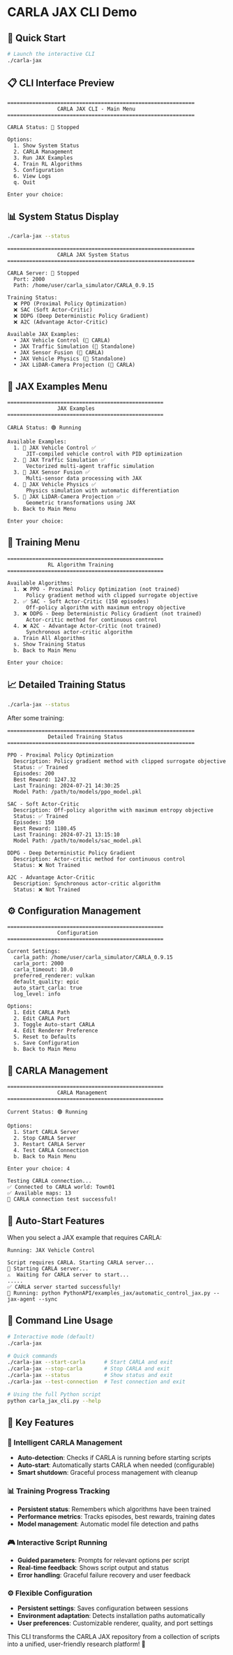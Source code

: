 # CARLA JAX CLI Demo

## 🚀 Quick Start

```bash
# Launch the interactive CLI
./carla-jax
```

## 📋 CLI Interface Preview

```
============================================================
                CARLA JAX CLI - Main Menu
============================================================

CARLA Status: 🔴 Stopped

Options:
  1. Show System Status
  2. CARLA Management
  3. Run JAX Examples
  4. Train RL Algorithms
  5. Configuration
  6. View Logs
  q. Quit

Enter your choice: 
```

## 📊 System Status Display

```bash
./carla-jax --status
```

```
============================================================
                CARLA JAX System Status
============================================================

CARLA Server: 🔴 Stopped
  Port: 2000
  Path: /home/user/carla_simulator/CARLA_0.9.15

Training Status:
  ❌ PPO (Proximal Policy Optimization)
  ❌ SAC (Soft Actor-Critic)
  ❌ DDPG (Deep Deterministic Policy Gradient)
  ❌ A2C (Advantage Actor-Critic)

Available JAX Examples:
  • JAX Vehicle Control (🔗 CARLA)
  • JAX Traffic Simulation (🚀 Standalone)
  • JAX Sensor Fusion (🔗 CARLA)
  • JAX Vehicle Physics (🚀 Standalone)
  • JAX LiDAR-Camera Projection (🔗 CARLA)
```

## 🎯 JAX Examples Menu

```
==================================================
                JAX Examples
==================================================

CARLA Status: 🟢 Running

Available Examples:
  1. 🚀 JAX Vehicle Control ✅
      JIT-compiled vehicle control with PID optimization
  2. 🚀 JAX Traffic Simulation ✅
      Vectorized multi-agent traffic simulation
  3. 🔗 JAX Sensor Fusion ✅
      Multi-sensor data processing with JAX
  4. 🚀 JAX Vehicle Physics ✅
      Physics simulation with automatic differentiation
  5. 🔗 JAX LiDAR-Camera Projection ✅
      Geometric transformations using JAX
  b. Back to Main Menu

Enter your choice: 
```

## 🧠 Training Menu

```
==================================================
             RL Algorithm Training
==================================================

Available Algorithms:
  1. ❌ PPO - Proximal Policy Optimization (not trained)
      Policy gradient method with clipped surrogate objective
  2. ✅ SAC - Soft Actor-Critic (150 episodes)
      Off-policy algorithm with maximum entropy objective
  3. ❌ DDPG - Deep Deterministic Policy Gradient (not trained)
      Actor-critic method for continuous control
  4. ❌ A2C - Advantage Actor-Critic (not trained)
      Synchronous actor-critic algorithm
  a. Train All Algorithms
  s. Show Training Status
  b. Back to Main Menu

Enter your choice: 
```

## 📈 Detailed Training Status

```bash
./carla-jax --status
```

After some training:

```
============================================================
             Detailed Training Status
============================================================

PPO - Proximal Policy Optimization
  Description: Policy gradient method with clipped surrogate objective
  Status: ✅ Trained
  Episodes: 200
  Best Reward: 1247.32
  Last Training: 2024-07-21 14:30:25
  Model Path: /path/to/models/ppo_model.pkl

SAC - Soft Actor-Critic
  Description: Off-policy algorithm with maximum entropy objective
  Status: ✅ Trained
  Episodes: 150
  Best Reward: 1180.45
  Last Training: 2024-07-21 13:15:10
  Model Path: /path/to/models/sac_model.pkl

DDPG - Deep Deterministic Policy Gradient
  Description: Actor-critic method for continuous control
  Status: ❌ Not Trained

A2C - Advantage Actor-Critic
  Description: Synchronous actor-critic algorithm
  Status: ❌ Not Trained
```

## ⚙️ Configuration Management

```
==================================================
                Configuration
==================================================

Current Settings:
  carla_path: /home/user/carla_simulator/CARLA_0.9.15
  carla_port: 2000
  carla_timeout: 10.0
  preferred_renderer: vulkan
  default_quality: epic
  auto_start_carla: true
  log_level: info

Options:
  1. Edit CARLA Path
  2. Edit CARLA Port
  3. Toggle Auto-start CARLA
  4. Edit Renderer Preference
  5. Reset to Defaults
  s. Save Configuration
  b. Back to Main Menu
```

## 🔧 CARLA Management

```
==================================================
                CARLA Management
==================================================

Current Status: 🟢 Running

Options:
  1. Start CARLA Server
  2. Stop CARLA Server
  3. Restart CARLA Server
  4. Test CARLA Connection
  b. Back to Main Menu

Enter your choice: 4

Testing CARLA connection...
✅ Connected to CARLA world: Town01
✅ Available maps: 13
🎉 CARLA connection test successful!
```

## 🚀 Auto-Start Features

When you select a JAX example that requires CARLA:

```
Running: JAX Vehicle Control

Script requires CARLA. Starting CARLA server...
🚀 Starting CARLA server...
⚠️  Waiting for CARLA server to start...
.....
✅ CARLA server started successfully!
🔵 Running: python PythonAPI/examples_jax/automatic_control_jax.py --jax-agent --sync
```

## 📝 Command Line Usage

```bash
# Interactive mode (default)
./carla-jax

# Quick commands
./carla-jax --start-carla      # Start CARLA and exit
./carla-jax --stop-carla       # Stop CARLA and exit
./carla-jax --status           # Show status and exit
./carla-jax --test-connection  # Test connection and exit

# Using the full Python script
python carla_jax_cli.py --help
```

## 🎯 Key Features

### 🤖 Intelligent CARLA Management
- **Auto-detection**: Checks if CARLA is running before starting scripts
- **Auto-start**: Automatically starts CARLA when needed (configurable)
- **Smart shutdown**: Graceful process management with cleanup

### 📊 Training Progress Tracking
- **Persistent status**: Remembers which algorithms have been trained
- **Performance metrics**: Tracks episodes, best rewards, training dates
- **Model management**: Automatic model file detection and paths

### 🎮 Interactive Script Running
- **Guided parameters**: Prompts for relevant options per script
- **Real-time feedback**: Shows script output and status
- **Error handling**: Graceful failure recovery and user feedback

### ⚙️ Flexible Configuration
- **Persistent settings**: Saves configuration between sessions
- **Environment adaptation**: Detects installation paths automatically
- **User preferences**: Customizable renderer, quality, and port settings

This CLI transforms the CARLA JAX repository from a collection of scripts into a unified, user-friendly research platform! 🚀